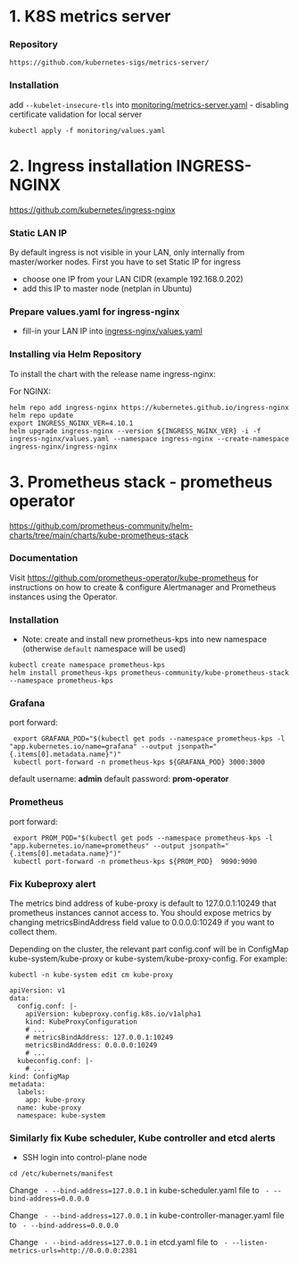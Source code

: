 # 1. K8S metrics server

### Repository

```
https://github.com/kubernetes-sigs/metrics-server/
```

### Installation

add ```--kubelet-insecure-tls``` into [monitoring/metrics-server.yaml](monitoring/metrics-server.yaml) - disabling certificate validation for local server

```
kubectl apply -f monitoring/values.yaml
```

# 2. Ingress installation INGRESS-NGINX

https://github.com/kubernetes/ingress-nginx

###  Static LAN IP
By default ingress is not visible in your LAN, only internally from master/worker nodes.
First you have to set Static IP for ingress

- choose one IP from your LAN CIDR (example 192.168.0.202)
- add this IP to master node (netplan in Ubuntu)

### Prepare values.yaml for ingress-nginx

 - fill-in your LAN IP into [ingress-nginx/values.yaml](ingress-nginx/values.yaml)

### Installing via Helm Repository

To install the chart with the release name ingress-nginx:

For NGINX:

    helm repo add ingress-nginx https://kubernetes.github.io/ingress-nginx
    helm repo update
    export INGRESS_NGINX_VER=4.10.1
    helm upgrade ingress-nginx --version ${INGRESS_NGINX_VER} -i -f ingress-nginx/values.yaml --namespace ingress-nginx --create-namespace ingress-nginx/ingress-nginx

# 3. Prometheus stack - prometheus operator

https://github.com/prometheus-community/helm-charts/tree/main/charts/kube-prometheus-stack

### Documentation
Visit https://github.com/prometheus-operator/kube-prometheus for instructions on how to create & configure Alertmanager and Prometheus instances using the Operator.

### Installation
- Note: create and install new prometheus-kps into new namespace (otherwise `default` namespace will be used)

```
kubectl create namespace prometheus-kps
helm install prometheus-kps prometheus-community/kube-prometheus-stack --namespace prometheus-kps
```

### Grafana

port forward:
```
 export GRAFANA_POD="$(kubectl get pods --namespace prometheus-kps -l "app.kubernetes.io/name=grafana" --output jsonpath="{.items[0].metadata.name}")"
 kubectl port-forward -n prometheus-kps ${GRAFANA_POD} 3000:3000
```
default username: **admin**
default password: **prom-operator**

### Prometheus

port forward:
```
 export PROM_POD="$(kubectl get pods --namespace prometheus-kps -l "app.kubernetes.io/name=prometheus" --output jsonpath="{.items[0].metadata.name}")"
 kubectl port-forward -n prometheus-kps ${PROM_POD}  9090:9090
```

### Fix Kubeproxy alert


The metrics bind address of kube-proxy is default to 127.0.0.1:10249 that prometheus instances cannot access to. You should expose metrics by changing metricsBindAddress field value to 0.0.0.0:10249 if you want to collect them.

Depending on the cluster, the relevant part config.conf will be in ConfigMap kube-system/kube-proxy or kube-system/kube-proxy-config. For example:

```
kubectl -n kube-system edit cm kube-proxy
```
```
apiVersion: v1
data:
  config.conf: |-
    apiVersion: kubeproxy.config.k8s.io/v1alpha1
    kind: KubeProxyConfiguration
    # ...
    # metricsBindAddress: 127.0.0.1:10249
    metricsBindAddress: 0.0.0.0:10249
    # ...
  kubeconfig.conf: |-
    # ...
kind: ConfigMap
metadata:
  labels:
    app: kube-proxy
  name: kube-proxy
  namespace: kube-system
```

### Similarly fix **Kube scheduler**, **Kube controller** and **etcd** alerts
- SSH login into control-plane node
```
cd /etc/kubernets/manifest
```
Change ``` - --bind-address=127.0.0.1``` in kube-scheduler.yaml file to ``` - --bind-address=0.0.0.0```

Change ``` - --bind-address=127.0.0.1``` in kube-controller-manager.yaml file to ``` - --bind-address=0.0.0.0```

Change ``` - --bind-address=127.0.0.1``` in etcd.yaml file to ``` - --listen-metrics-urls=http://0.0.0.0:2381```
